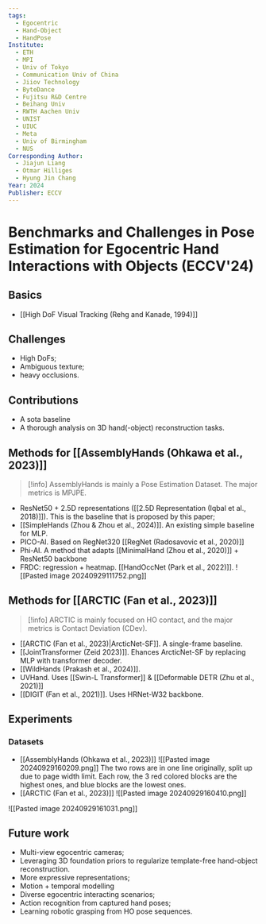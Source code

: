 ```yaml
---
tags:
  - Egocentric
  - Hand-Object
  - HandPose
Institute:
  - ETH
  - MPI
  - Univ of Tokyo
  - Communication Univ of China
  - Jiiov Technology
  - ByteDance
  - Fujitsu R&D Centre
  - Beihang Univ
  - RWTH Aachen Univ
  - UNIST
  - UIUC
  - Meta
  - Univ of Birmingham
  - NUS
Corresponding Author:
  - Jiajun Liang
  - Otmar Hilliges
  - Hyung Jin Chang
Year: 2024
Publisher: ECCV
---
```

# Benchmarks and Challenges in Pose Estimation for Egocentric Hand Interactions with Objects (ECCV'24)
## Basics
* [[High DoF Visual Tracking (Rehg and Kanade, 1994)]]
## Challenges
* High DoFs;
* Ambiguous texture;
* heavy occlusions.
## Contributions
* A sota baseline 
* A thorough analysis on 3D hand(-object) reconstruction tasks.
## Methods for [[AssemblyHands (Ohkawa et al., 2023)]]
> [!info]
> AssemblyHands is mainly a Pose Estimation Dataset. The major metrics is MPJPE.

* ResNet50 + 2.5D representations ([[2.5D Representation (Iqbal et al., 2018)]]). This is the baseline that is proposed by this paper;
* [[SimpleHands (Zhou & Zhou et al., 2024)]]. An existing simple baseline for MLP.
* PICO-AI. Based on RegNet320 [[RegNet (Radosavovic et al., 2020)]]
* Phi-AI. A method that adapts [[MinimalHand (Zhou et al., 2020)]] + ResNet50 backbone
* FRDC: regression + heatmap. [[HandOccNet (Park et al., 2022)]].
![[Pasted image 20240929111752.png]]
## Methods for [[ARCTIC (Fan et al., 2023)]]

> [!info]
> ARCTIC is mainly focused on HO contact, and the major metrics is Contact Deviation (CDev).

* [[ARCTIC (Fan et al., 2023)|ArcticNet-SF]]. A single-frame baseline.
* [[JointTransformer (Zeid 2023)]]. Ehances ArcticNet-SF by replacing MLP with transformer decoder.
* [[WildHands (Prakash et al., 2024)]]. 
* UVHand. Uses [[Swin-L Transformer]] & [[Deformable DETR (Zhu et al., 2021)]]
* [[DIGIT (Fan et al., 2021)]]. Uses HRNet-W32 backbone.
## Experiments
### Datasets
* [[AssemblyHands (Ohkawa et al., 2023)]]
![[Pasted image 20240929160209.png]]
The two rows are in one line originally, split up due to page width limit. Each row, the 3 red colored blocks are the highest ones, and blue blocks are the lowest ones.
* [[ARCTIC (Fan et al., 2023)]]
![[Pasted image 20240929160410.png]]

![[Pasted image 20240929161031.png]]
## Future work
* Multi-view egocentric cameras;
* Leveraging 3D foundation priors to regularize template-free hand-object reconstruction.
* More expressive representations;
* Motion + temporal modelling
* Diverse egocentric interacting scenarios;
* Action recognition from captured hand poses;
* Learning robotic grasping from HO pose sequences.